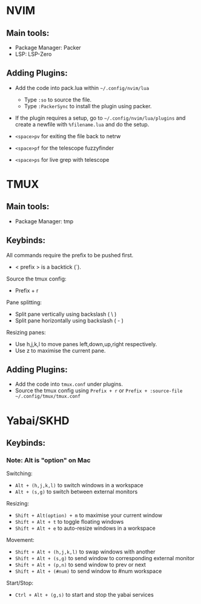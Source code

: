 # NVIM

## Main tools:
- Package Manager: Packer
- LSP: LSP-Zero

## Adding Plugins:
- Add the code into pack.lua within ```~/.config/nvim/lua```
    - Type ```:so``` to source the file.
    - Type ```:PackerSync``` to install the plugin using packer.
- If the plugin requires a setup, go to ```~/.config/nvim/lua/plugins``` and create a newfile with ```%filename.lua``` and do the setup.


- ```<space>pv``` for exiting the file back to netrw
- ```<space>pf``` for the telescope fuzzyfinder
- ```<space>ps``` for live grep with telescope


# TMUX

## Main tools:
- Package Manager: tmp

## Keybinds:
All commands require the prefix to be pushed first.
- < prefix > is a backtick (`).

Source the tmux config:
- Prefix + r

Pane splitting:
- Split pane vertically using backslash ( \ )
- Split pane horizontally using backslash ( - )

Resizing panes:
- Use h,j,k,l to move panes left,down,up,right respectively.
- Use z to maximise the current pane.



## Adding Plugins:
- Add the code into ```tmux.conf``` under plugins.
- Source the tmux config using ```Prefix + r``` or ```Prefix + :source-file ~/.config/tmux/tmux.conf```



# Yabai/SKHD
## Keybinds:
### Note: Alt is "option" on Mac

Switching:
- ```Alt + (h,j,k,l)``` to switch windows in a workspace
- ```Alt + (s,g)``` to switch between external monitors

Resizing:
- ```Shift + Alt(option) + m``` to maximise your current window
- ```Shift + Alt + t``` to toggle floating windows
- ```Shift + Alt + e``` to auto-resize windows in a workspace

Movement:
- ```Shift + Alt + (h,j,k,l)``` to swap windows with another
- ```Shift + Alt + (s,g)``` to send window to corresponding external monitor
- ```Shift + Alt + (p,n)``` to send window to prev or next
- ```Shift + Alt + (#num)``` to send window to #num workspace

Start/Stop:
- ```Ctrl + Alt + (g,s)``` to start and stop the yabai services
